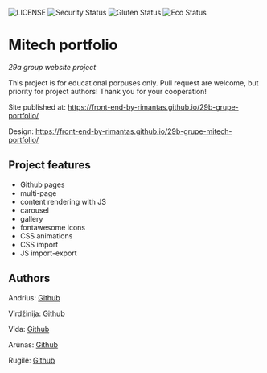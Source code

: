 ![LICENSE](https://img.shields.io/badge/license-MIT-blue.svg?style=flat-square)
![Security Status](https://img.shields.io/security-headers?label=Security&url=https%3A%2F%2Fgithub.com&style=flat-square)
![Gluten Status](https://img.shields.io/badge/Gluten-Free-green.svg)
![Eco Status](https://img.shields.io/badge/ECO-Friendly-green.svg)

# Mitech portfolio

_29a group website project_

This project is for educational porpuses only. Pull request are welcome, but priority for project authors! Thank you for your cooperation!

Site published at: https://front-end-by-rimantas.github.io/29b-grupe-portfolio/

Design: https://front-end-by-rimantas.github.io/29b-grupe-mitech-portfolio/

## Project features

- Github pages
- multi-page
- content rendering with JS
- carousel
- gallery
- fontawesome icons
- CSS animations
- CSS import
- JS import-export

## Authors

Andrius: [Github](https://github.com/AndriusS0316)

Virdžinija: [Github](https://github.com/VirdzinijaG)

Vida: [Github](https://github.com/Vida011)

Arūnas: [Github](https://github.com/Dovaras)

Rugilė: [Github](https://github.com/rugile33)
